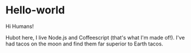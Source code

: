 # Hello-world
Hi Humans!

Hubot here, I live Node.js and Coffeescript (that's what I'm made of!).
I've had tacos on the moon and find them far superior to Earth tacos.
